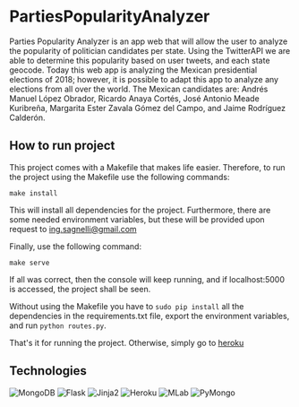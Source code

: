 # PartiesPopularityAnalyzer

Parties Popularity Analyzer is an app web that will allow the user to analyze the popularity of politician candidates per state. Using the TwitterAPI we are able to determine this popularity based on user tweets, and each state geocode. Today this web app is analyzing the Mexican presidential elections of 2018; however, it is possible to adapt this app to analyze any elections from all over the world. The Mexican candidates are: Andrés Manuel López Obrador, Ricardo Anaya Cortés, José Antonio Meade Kuribreña, Margarita Ester Zavala Gómez del Campo, and Jaime Rodríguez Calderón.

## How to run project

This project comes with a Makefile that makes life easier. Therefore, to run the project using the Makefile use the following commands:

``make install``

This will install all dependencies for the project. Furthermore, there are some needed environment variables, but these will be provided upon request to ing.sagnelli@gmail.com

Finally, use the following command:

``make serve``

If all was correct, then the console will keep running, and if localhost:5000 is accessed, the project shall be seen.

Without using the Makefile you have to ``sudo pip install`` all the dependencies in the requirements.txt file, export the environment variables, and run ``python routes.py``.

That's it for running the project. Otherwise, simply go to [heroku](https://parties-popularity-analyzer.herokuapp.com/)

## Technologies

![MongoDB](http://solucionesit.ldtsynergy.com/-/Srvs015/MongoDB/file/view/mongodb.png/547250106/315x368/mongodb.png)
![Flask](https://cdn-images-1.medium.com/max/1600/1*Ou6FFJJD3zhcIUU8wBZqIw.png)
![Jinja2](https://quintagroup.com/cms/python/images/jinja2.png/image_preview)
![Heroku](http://kennmyers.github.io/assets/heroku_guide/heroku_logo.png)
![MLab](https://mlab.com/company/brand/img/downloads/mLab-logo-onlight.png)
![PyMongo](https://jarroba.com/wp-content/uploads/2015/03/MongoPython.png)

